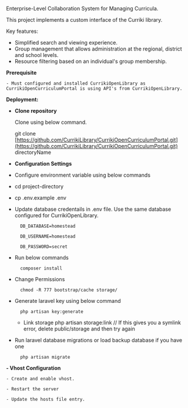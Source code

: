 Enterprise-Level Collaboration System for Managing Curricula.

This project implements a custom interface of the Curriki library.

Key features:

- Simplified search and viewing experience.
- Group management that allows administration at the regional, district and school levels.
- Resource filtering based on an individual's group membership.

**Prerequisite**

    - Must configured and installed CurrikiOpenLibrary as CurrikiOpenCurriculumPortal is using API's from CurrikiOpenLibrary.
**Deployment:**

  

- **Clone repository**

    Clone using below command.

    git clone [https://github.com/CurrikiLibrary/CurrikiOpenCurriculumPortal.git](https://github.com/CurrikiLibrary/CurrikiOpenCurriculumPortal.git) directoryName



- **Configuration Settings**

  

- Configure environment variable using below commands

- cd project-directory

- cp .env.example .env

- Update database credentails in .env file. Use the same database configured for CurrikiOpenLibrary.

        DB_DATABASE=homestead

        DB_USERNAME=homestead

        DB_PASSWORD=secret

- Run below commands

        composer install

- Change Permissions

        chmod -R 777 bootstrap/cache storage/

  

- Generate laravel key using below command

		php artisan key:generate

  - Link storage
	php artisan storage:link
	// If this gives you a symlink error, delete public/storage and then try again


- Run laravel database migrations or load backup database if you have one
	
        php artisan migrate


**- Vhost Configuration**

  
    - Create and enable vhost.

    - Restart the server

    - Update the hosts file entry.
	


